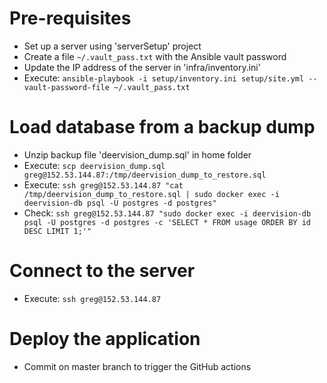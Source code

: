 # Pre-requisites
* Set up a server using 'serverSetup' project
* Create a file `~/.vault_pass.txt` with the Ansible vault password
* Update the IP address of the server in 'infra/inventory.ini'
* Execute: `ansible-playbook -i setup/inventory.ini setup/site.yml --vault-password-file ~/.vault_pass.txt`

# Load database from a backup dump
* Unzip backup file 'deervision_dump.sql' in home folder
* Execute: `scp deervision_dump.sql greg@152.53.144.87:/tmp/deervision_dump_to_restore.sql`
* Execute: `ssh greg@152.53.144.87 "cat /tmp/deervision_dump_to_restore.sql | sudo docker exec -i deervision-db psql -U postgres -d postgres"`
* Check: `ssh greg@152.53.144.87 "sudo docker exec -i deervision-db psql -U postgres -d postgres -c 'SELECT * FROM usage ORDER BY id DESC LIMIT 1;'"`

# Connect to the server
* Execute: `ssh greg@152.53.144.87`

# Deploy the application
* Commit on master branch to trigger the GitHub actions
